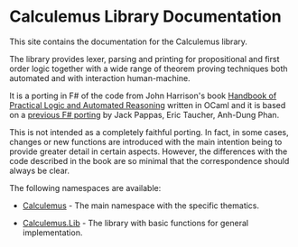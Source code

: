 # Calculemus Library Documentation

This site contains the documentation for the Calculemus library.

The library provides lexer, parsing and printing for propositional and first order logic together with a wide range of theorem proving techniques both automated and with interaction human-machine.

It is a porting in F# of the code from John Harrison's book [Handbook of Practical Logic and Automated Reasoning](https://www.cl.cam.ac.uk/~jrh13/atp/index.html) written in OCaml and it is based on a [previous F# porting](https://github.com/jack-pappas/fsharp-logic-examples) by Jack Pappas, Eric Taucher, Anh-Dung Phan.

This is not intended as a completely faithful porting. In fact, in some cases, changes or new functions are introduced with the main intention being to provide greater detail in certain aspects. However, the differences with the code described in the book are so minimal that the correspondence should always be clear.

The following namespaces are available:

* [Calculemus](./reference/calculemus.html) - The main namespace with the specific thematics.

* [Calculemus.Lib](./reference/calculemus-lib.html) - The library with basic functions for general implementation.


